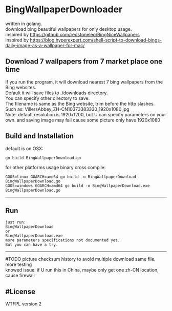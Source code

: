 
# BingWallpaperDownloader   
written in golang.   
download bing beautiful wallpapers for only desktop usage.   
inspired by https://github.com/redstoneleo/BingNiceWallpapers   
inspired by https://blog.hyperexpert.com/shell-script-to-download-bings-daily-image-as-a-wallpaper-for-mac/   

Download 7 wallpapers from 7 market place one time
------------
If you run the program, it will download nearest 7 bing wallpapers from the Bing websites.   
Default it will save files to ./downloads directory.   
You can specify other directory to save.   
The filename is same as the Bing website, trim before the http slashes.   
Such as: VillersAbbey_ZH-CN10373383330_1920x1080.jpg   
Note: default resolution is 1920x1200, but U can specify parameters on your own. and saving image may fail cause some picture only have 1920x1080    

Build and Installation
------------
default is on OSX:
```shell
go build BingWallpaperDownload.go
```
for other platforms usage binary cross compile: 
```shell
GOOS=linux GOARCH=amd64 go build -o BingWallpaperDownload BingWallpaperDownload.go  
GOOS=windows GOARCH=amd64 go build -o BingWallpaperDownload.exe BingWallpaperDownload.go
```

- - - - --
Run
------------
```shell
just run:
BingWallpaperDownload
or
BingWallpaperDownload.exe
more parameters specifications not documented yet.   
But you can have a try.   
```
- - - - --
#TODO
picture checksum history to avoid multiple download same file.   
more testing   
knowed issue: if U run this in China, maybe only get one zh-CN location, cause firewall   

#License
----------
WTFPL version 2



